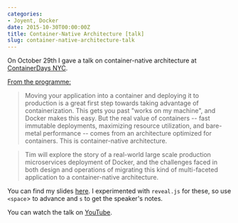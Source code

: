 ```yaml
---
categories:
- Joyent, Docker
date: 2015-10-30T00:00:00Z
title: Container-Native Architecture [talk]
slug: container-native-architecture-talk
---
```


On October 29th I gave a talk on container-native architecture at [ContainerDays NYC](http://dynamicinfradays.org/events/2015-nyc/).

[From the programme:](http://dynamicinfradays.org/events/2015-nyc/programme.html#architecture)

>Moving your application into a container and deploying it to production is a great first step towards taking advantage of containerization. This gets you past "works on my machine", and Docker makes this easy. But the real value of containers -- fast immutable deployments, maximizing resource utilization, and bare-metal performance -- comes from an architecture optimized for containers. This is container-native architecture.

> Tim will explore the story of a real-world large scale production microservices deployment of Docker, and the challenges faced in both design and operations of migrating this kind of multi-faceted application to a container-native architecture.


You can find my slides [here](http://0x74696d.com/talk-containerdays-nyc-2015/#/). I experimented with `reveal.js` for these, so use `<space`> to advance and `s` to get the speaker's notes.

You can watch the talk on [YouTube](https://www.youtube.com/watch?v=08BuE6xyRnc).
